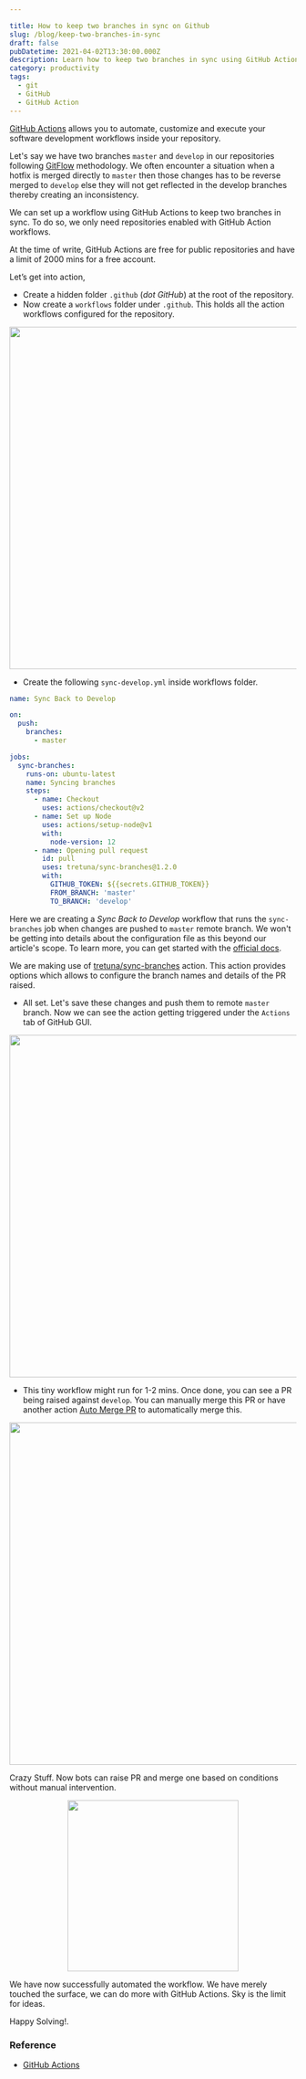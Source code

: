 ```yaml
---

title: How to keep two branches in sync on Github
slug: /blog/keep-two-branches-in-sync
draft: false
pubDatetime: 2021-04-02T13:30:00.000Z
description: Learn how to keep two branches in sync using GitHub Action
category: productivity
tags:
  - git
  - GitHub
  - GitHub Action
---
```

[GitHub Actions](https://github.com/features/actions) allows you to automate, customize and execute your software development workflows inside your repository. 

Let's say we have two branches `master` and `develop` in our repositories following [GitFlow](https://www.atlassian.com/git/tutorials/comparing-workflows/gitflow-workflow) methodology. We often encounter a situation when a hotfix is merged directly to `master` then those changes has to be reverse merged to `develop` else they will not get reflected in the develop branches thereby creating an inconsistency.

We can set up a workflow using GitHub Actions to keep two branches in sync. To do so, we only need repositories enabled with GitHub Action workflows.

At the time of write, GitHub Actions are free for public repositories and have a limit of 2000 mins for a free account.

Let’s get into action,
* Create a hidden folder `.github` (*dot GitHub*) at the root of the repository. 
* Now create a `workflows` folder under `.github`. This holds all the action workflows configured for the repository.

<div style="text-align:center">
  <img src="https://i.imgur.com/Ri53Des.png" width="600" />
</div>

* Create the following `sync-develop.yml` inside workflows folder.

```yaml
name: Sync Back to Develop

on:
  push:
    branches:
      - master

jobs:
  sync-branches:
    runs-on: ubuntu-latest
    name: Syncing branches
    steps:
      - name: Checkout
        uses: actions/checkout@v2
      - name: Set up Node
        uses: actions/setup-node@v1
        with:
          node-version: 12
      - name: Opening pull request
        id: pull
        uses: tretuna/sync-branches@1.2.0
        with:
          GITHUB_TOKEN: ${{secrets.GITHUB_TOKEN}}
          FROM_BRANCH: 'master'
          TO_BRANCH: 'develop'
```

Here we are creating a *Sync Back to Develop* workflow that runs the `sync-branches` job when changes are pushed to `master` remote branch. We won't be getting into details about the configuration file as this beyond our article's scope. To learn more, you can get started with the [official docs](https://docs.github.com/en/actions).

We are making use of [tretuna/sync-branches](https://github.com/marketplace/actions/sync-branches) action. This action provides options which allows to configure the branch names and details of the PR raised.

 * All set. Let's save these changes and push them to remote `master` branch. Now we can see the action getting triggered under the `Actions` tab of GitHub GUI.

<div style="text-align:center">
  <img src="https://i.imgur.com/q7LAtmH.png" width="600" />
</div>


* This tiny workflow might run for 1-2 mins. Once done, you can see a PR being raised against `develop`. You can manually merge this PR or have another action [Auto Merge PR](https://github.com/pascalgn/automerge-action) to automatically merge this.

<div style="text-align:center">
  <img src="https://i.imgur.com/xDytrBp.png" width="600" />
</div>

Crazy Stuff. Now bots can raise PR and merge one based on conditions without manual intervention. 

<div style="text-align:center">
<img src="https://media.giphy.com/media/eaECZB7V6GACc/giphy.gif"  width="300" />
</div>

We have now successfully automated the workflow. We have merely touched the surface, we can do more with GitHub Actions. Sky is the limit for ideas.

Happy Solving!.

### Reference
* [GitHub Actions](https://docs.github.com/en/actions)
